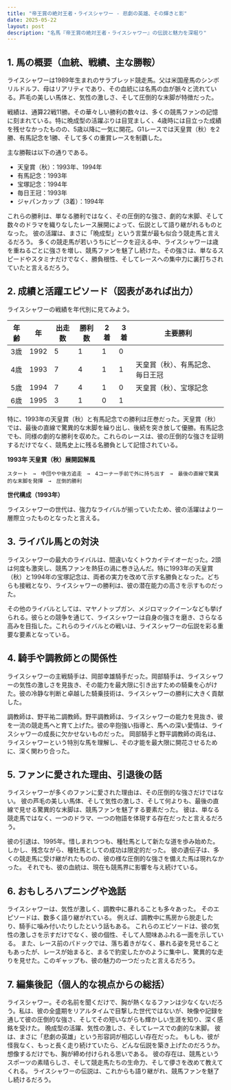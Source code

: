 ```yaml
---
title: "帝王賞の絶対王者・ライスシャワー - 悲劇の英雄、その輝きと影"
date: 2025-05-22
layout: post
description: "名馬『帝王賞の絶対王者・ライスシャワー』の伝説と魅力を深堀り"
---
```


## 1. 馬の概要（血統、戦績、主な勝鞍）

ライスシャワーは1989年生まれのサラブレッド競走馬。父は米国産馬のシンボリルドルフ、母はリアリティであり、その血統には名馬の血が脈々と流れている。芦毛の美しい馬体と、気性の激しさ、そして圧倒的な末脚が特徴だった。  

戦績は、通算22戦11勝。その華々しい勝利の数々は、多くの競馬ファンの記憶に刻まれている。特に晩成型の活躍ぶりは目覚ましく、4歳時には目立った成績を残せなかったものの、5歳以降に一気に開花。G1レースでは天皇賞（秋）を2勝、有馬記念を1勝、そして多くの重賞レースを制覇した。

主な勝鞍は以下の通りである。

* 天皇賞（秋）：1993年、1994年
* 有馬記念：1993年
* 宝塚記念：1994年
* 毎日王冠：1993年
* ジャパンカップ（3着）：1994年

これらの勝利は、単なる勝利ではなく、その圧倒的な強さ、劇的な末脚、そして数々のドラマを織りなしたレース展開によって、伝説として語り継がれるものとなった。  彼の活躍は、まさに「晩成型」という言葉が最も似合う競走馬と言えるだろう。  多くの競走馬が若いうちにピークを迎える中、ライスシャワーは歳を重ねるごとに強さを増し、競馬ファンを魅了し続けた。その強さは、単なるスピードやスタミナだけでなく、勝負根性、そしてレースへの集中力に裏打ちされていたと言えるだろう。


## 2. 成績と活躍エピソード（図表があれば出力）

ライスシャワーの戦績を年代別に見てみよう。

| 年齢 | 年 | 出走数 | 勝利数 | 2着 | 3着 | 主要勝利 |
|---|---|---|---|---|---|---|
| 3歳 | 1992 | 5 | 1 | 1 | 0 |  |
| 4歳 | 1993 | 7 | 4 | 1 | 1 | 天皇賞（秋）、有馬記念、毎日王冠 |
| 5歳 | 1994 | 7 | 4 | 1 | 0 | 天皇賞（秋）、宝塚記念 |
| 6歳 | 1995 | 3 | 1 | 0 | 1 |  |


特に、1993年の天皇賞（秋）と有馬記念での勝利は圧巻だった。天皇賞（秋）では、最後の直線で驚異的な末脚を繰り出し、後続を突き放して優勝。有馬記念でも、同様の劇的な勝利を収めた。これらのレースは、彼の圧倒的な強さを証明するだけでなく、競馬史上に残る名勝負として記憶されている。

**1993年 天皇賞（秋）展開図解風**

```
スタート　→　中団やや後方追走　→　4コーナー手前で外に持ち出す　→　最後の直線で驚異的な末脚を発揮　→　圧倒的勝利
```

**世代構成（1993年）**

ライスシャワーの世代は、強力なライバルが揃っていたため、彼の活躍はより一層際立ったものとなったと言える。


## 3. ライバル馬との対決

ライスシャワーの最大のライバルは、間違いなくトウカイテイオーだった。2頭は何度も激突し、競馬ファンを熱狂の渦に巻き込んだ。特に1993年の天皇賞（秋）と1994年の宝塚記念は、両者の実力を改めて示す名勝負となった。どちらも接戦となり、ライスシャワーの勝利は、彼の潜在能力の高さを示すものだった。

その他のライバルとしては、マヤノトップガン、メジロマックイーンなども挙げられる。彼らとの競争を通じて、ライスシャワーは自身の強さを磨き、さらなる高みを目指した。これらのライバルとの戦いは、ライスシャワーの伝説を彩る重要な要素となっている。


## 4. 騎手や調教師との関係性

ライスシャワーの主戦騎手は、岡部幸雄騎手だった。岡部騎手は、ライスシャワーの気性の激しさを見抜き、その能力を最大限に引き出すための騎乗を心がけた。彼の冷静な判断と卓越した騎乗技術は、ライスシャワーの勝利に大きく貢献した。

調教師は、野平祐二調教師。野平調教師は、ライスシャワーの能力を見抜き、彼を一流の競走馬へと育て上げた。彼の辛抱強い指導と、馬への深い愛情は、ライスシャワーの成長に欠かせないものだった。  岡部騎手と野平調教師の両名は、ライスシャワーという特別な馬を理解し、その才能を最大限に開花させるために、深く関わり合った。


## 5. ファンに愛された理由、引退後の話

ライスシャワーが多くのファンに愛された理由は、その圧倒的な強さだけではない。  彼の芦毛の美しい馬体、そして気性の激しさ、そして何よりも、最後の直線で見せる驚異的な末脚は、競馬ファンを魅了する要素だった。  彼は、単なる競走馬ではなく、一つのドラマ、一つの物語を体現する存在だったと言えるだろう。

彼の引退は、1995年。惜しまれつつも、種牡馬として新たな道を歩み始めた。しかし、残念ながら、種牡馬としての成功は限定的だった。  彼の遺伝子は、多くの競走馬に受け継がれたものの、彼の様な圧倒的な強さを備えた馬は現れなかった。  それでも、彼の血統は、現在も競馬界に影響を与え続けている。


## 6. おもしろハプニングや逸話

ライスシャワーは、気性が激しく、調教中に暴れることも多々あった。  そのエピソードは、数多く語り継がれている。  例えば、調教中に馬房から脱走したり、騎手に噛み付いたりしたという話もある。  これらのエピソードは、彼の気性の激しさを示すだけでなく、彼の個性、そして人間味あふれる一面を示している。  また、レース前のパドックでは、落ち着きがなく、暴れる姿を見せることもあったが、レースが始まると、まるで豹変したかのように集中し、驚異的な走りを見せた。このギャップも、彼の魅力の一つだったと言えるだろう。


## 7. 編集後記（個人的な視点からの総括）

ライスシャワー。その名前を聞くだけで、胸が熱くなるファンは少なくないだろう。私は、彼の全盛期をリアルタイムで目撃した世代ではないが、映像や記録を通して彼の圧倒的な強さ、そしてその短いながらも輝かしい生涯を知り、深く感銘を受けた。  晩成型の活躍、気性の激しさ、そしてレースでの劇的な末脚。  彼は、まさに「悲劇の英雄」という形容詞が相応しい存在だった。  もしも、彼が怪我なく、もっと長く走り続けていたら、どんな伝説を築き上げたのだろうか。  想像するだけでも、胸が締め付けられる思いである。  彼の存在は、競馬というスポーツの素晴らしさ、そして競走馬たちの生命力、そして儚さを改めて教えてくれる。  ライスシャワーの伝説は、これからも語り継がれ、競馬ファンを魅了し続けるだろう。
